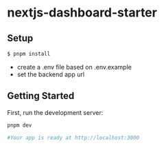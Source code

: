 # nextjs-dashboard-starter

## Setup

```bash
$ pnpm install
```
- create a .env file based on .env.example
- set the backend app url

## Getting Started

First, run the development server:

```bash
pnpm dev

#Your app is ready at http://localhost:3000
```

